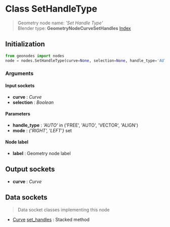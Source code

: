 
# Class SetHandleType

> Geometry node name: _'Set Handle Type'_<br>Blender type:  **GeometryNodeCurveSetHandles**
[Index](/docs/index.md)

## Initialization


```python
from geonodes import nodes
node = nodes.SetHandleType(curve=None, selection=None, handle_type='AUTO', mode={'RIGHT', 'LEFT'}, label=None)
```


### Arguments


#### Input sockets



- **curve** : _Curve_
- **selection** : _Boolean_



#### Parameters



- **handle_type** : _'AUTO'_ in ('FREE', 'AUTO', 'VECTOR', 'ALIGN')
- **mode** : _{'RIGHT', 'LEFT'}_ set



#### Node label



- **label** : Geometry node label



## Output sockets



- **curve** : _Curve_



## Data sockets

> Data socket classes implementing this node


- [Curve](../sockets/Curve.md) [set_handles](../sockets/Curve.md#set_handles) : Stacked method


